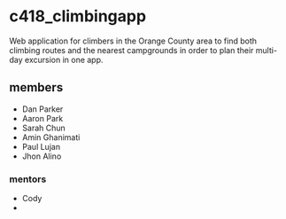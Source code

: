 # c418_climbingapp

Web application for climbers in the Orange County area to find both climbing routes and the nearest campgrounds in order to plan their multi-day excursion in one app.

## members
- Dan Parker
- Aaron Park
- Sarah Chun
- Amin Ghanimati
- Paul Lujan
- Jhon Alino

### mentors
- Cody
- 
